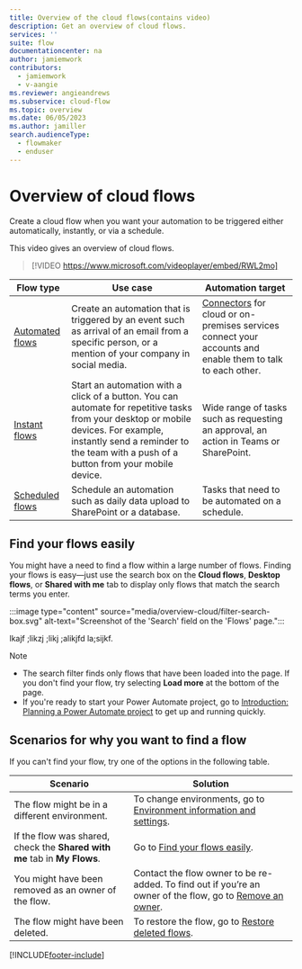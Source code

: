 ```yaml
---
title: Overview of the cloud flows(contains video)
description: Get an overview of cloud flows.
services: ''
suite: flow
documentationcenter: na
author: jamiemwork
contributors:
  - jamiemwork
  - v-aangie
ms.reviewer: angieandrews
ms.subservice: cloud-flow
ms.topic: overview
ms.date: 06/05/2023
ms.author: jamiller
search.audienceType: 
  - flowmaker
  - enduser
---
```


# Overview of cloud flows

Create a cloud flow when you want your automation to be triggered either automatically, instantly, or via a schedule.

This video gives an overview of cloud flows.

>[!VIDEO https://www.microsoft.com/videoplayer/embed/RWL2mo]

| **Flow type**     | **Use case**         | **Automation target**          |
|-------------------|----------------------|----------------------|
| [Automated flows](get-started-logic-flow.md)                 | Create an automation that is triggered by an event such as arrival of an email from a specific person, or a mention of your company in social media.| [Connectors](/connectors/) for cloud or on-premises services connect your accounts and enable them to talk to each other. |
| [Instant flows](./mobile/mobile-create-flow.md)              | Start an automation with a click of a button. You can automate for repetitive tasks from your desktop or mobile devices. For example, instantly send a reminder to the team with a push of a button from your mobile device.                      |     Wide range of tasks such as requesting an approval, an action in Teams or SharePoint.       |
| [Scheduled flows](run-scheduled-tasks.md)                    | Schedule an automation such as daily data upload to SharePoint or a database.             |Tasks that need to be automated on a schedule. |

## Find your flows easily

You might have a need to find a flow within a large number of flows. Finding your flows is easy&mdash;just use the search box on the **Cloud flows**, **Desktop flows**, or **Shared with me** tab to display only flows that match the search terms you enter.

:::image type="content" source="media/overview-cloud/filter-search-box.svg" alt-text="Screenshot of the 'Search' field on the 'Flows' page.":::

lkajf ;likzj ;likj ;alikjfd la;sijkf.

> [!NOTE]
> - The search filter finds only flows that have been loaded into the page. If you don't find your flow, try selecting **Load more** at the bottom of the page.
> - If you're ready to start your Power Automate project, go to [Introduction: Planning a Power Automate project](./guidance/planning/introduction.md) to get up and running quickly.

## Scenarios for why you want to find a flow

If you can't find your flow, try one of the options in the following table.

|Scenario  |Solution  |
|---------|---------|
|The flow might be in a different environment.      | To change environments, go to [Environment information and settings](getting-started.md#3--environment-information-and-settings).      |
|If the flow was shared, check the **Shared with me** tab in **My Flows**.     | Go to [Find your flows easily](#find-your-flows-easily).        |
| You might have been removed as an owner of the flow.    |  Contact the flow owner to be re-added. To find out if you’re an owner of the flow, go to [Remove an owner](create-team-flows.md#remove-an-owner).       |
| The flow might have been deleted.     | To restore the flow, go to [Restore deleted flows](how-tos-restore-deleted-flow.md).        |


[!INCLUDE[footer-include](includes/footer-banner.md)]
